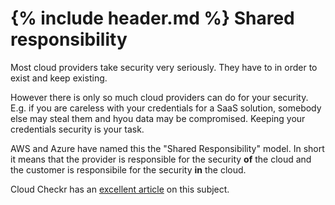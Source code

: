 {% include header.md %}
Shared responsibility
===

Most cloud providers take security very seriously. They have to in order to exist and keep existing. 

However there is only so much cloud providers can do for your security. E.g. if you are careless with your credentials for a SaaS solution, somebody else may steal them and hyou data may be compromised. Keeping your credentials security is your task.

AWS and Azure have named this the "Shared Responsibility" model. In short it means that the provider is responsible for the security **of** the cloud and the customer is responsibile for the security **in** the cloud.

Cloud Checkr has an [excellent article](https://cloudcheckr.com/cloud-security/shared-responsibility-model/) on this subject.